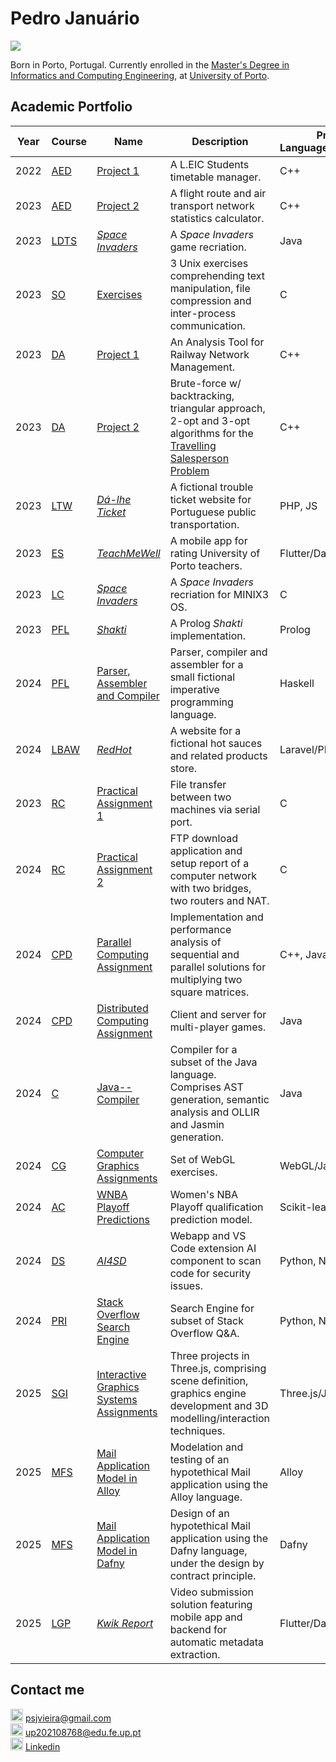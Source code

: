 # Pedro Januário

![](https://komarev.com/ghpvc/?username=pedroojanuu&color=red)

Born in Porto, Portugal. Currently enrolled in the <a href="https://sigarra.up.pt/feup/en/CUR_GERAL.CUR_VIEW?pv_ano_lectivo=2022&pv_origem=CUR&pv_tipo_cur_sigla=L&pv_curso_id=22841">Master's Degree in Informatics and Computing Engineering</a>, at <a href="http://up.pt/portal/en">University of Porto</a>.

## Academic Portfolio

|Year|Course|Name|Description|Programming Language(s)/Tecnology(ies)|Grade (/20)|
|----|------|-----------|---------------------------------------------------------------------------------------------------------------------------------------------------------------|-----------------------|------------|
|2022|[AED](https://sigarra.up.pt/feup/en/UCURR_GERAL.FICHA_UC_VIEW?pv_ocorrencia_id=501673)|[Project 1](https://github.com/pedroojanuu/aedproj1)|A L.EIC Students timetable manager.|C++|18.83|
|2023|[AED](https://sigarra.up.pt/feup/en/UCURR_GERAL.FICHA_UC_VIEW?pv_ocorrencia_id=501673)|[Project 2](https://github.com/pedroojanuu/aedproj2)|A flight route and air transport network statistics calculator.|C++|19.60|
|2023|[LDTS](https://sigarra.up.pt/feup/en/UCURR_GERAL.FICHA_UC_VIEW?pv_ocorrencia_id=501676)|[_Space Invaders_](https://github.com/pedroojanuu/spaceinvaders)|A _Space Invaders_ game recriation.|Java|18.10|
|2023|[SO](https://sigarra.up.pt/feup/en/UCURR_GERAL.FICHA_UC_VIEW?pv_ocorrencia_id=501677)|[Exercises](https://github.com/pedroojanuu/tpso)|3 Unix exercises comprehending text manipulation, file compression and inter-process communication.|C|19.00|
|2023|[DA](https://sigarra.up.pt/feup/en/UCURR_GERAL.FICHA_UC_VIEW?pv_ocorrencia_id=501678)|[Project 1](https://github.com/pedroojanuu/daproj1)|An Analysis Tool for Railway Network Management.|C++|16.73|
|2023|[DA](https://sigarra.up.pt/feup/en/UCURR_GERAL.FICHA_UC_VIEW?pv_ocorrencia_id=501678)|[Project 2](https://github.com/pedroojanuu/daproj2)|Brute-force w/ backtracking, triangular approach, 2-opt and 3-opt algorithms for the [Travelling Salesperson Problem](https://en.wikipedia.org/wiki/Travelling_salesman_problem)|C++|18.35|
|2023|[LTW](https://sigarra.up.pt/feup/en/ucurr_geral.ficha_uc_view?pv_ocorrencia_id=501681)|[_Dá-lhe Ticket_](https://github.com/pedroojanuu/dalheticket)|A fictional trouble ticket website for Portuguese public transportation.|PHP, JS|16.40|
|2023|[ES](https://sigarra.up.pt/feup/en/ucurr_geral.ficha_uc_view?pv_ocorrencia_id=501679)|[_TeachMeWell_](https://github.com/pedroojanuu/teachmewell)|A mobile app for rating University of Porto teachers.|Flutter/Dart|19.40|
|2023|[LC](https://sigarra.up.pt/feup/en/UCURR_GERAL.FICHA_UC_VIEW?pv_ocorrencia_id=501680)|[_Space Invaders_](https://github.com/pedroojanuu/minixinvaders)|A _Space Invaders_ recriation for MINIX3 OS.|C|17.45|
|2023|[PFL](https://sigarra.up.pt/feup/en/UCURR_GERAL.FICHA_UC_VIEW?pv_ocorrencia_id=520329)|[_Shakti_](https://github.com/pedroojanuu/shakti)|A Prolog _Shakti_ implementation.|Prolog|15.89|
|2024|[PFL](https://sigarra.up.pt/feup/en/UCURR_GERAL.FICHA_UC_VIEW?pv_ocorrencia_id=520329)|[Parser, Assembler and Compiler](https://github.com/pedroojanuu/pfl)|Parser, compiler and assembler for a small fictional imperative programming language.|Haskell|19.13|
|2024|[LBAW](https://sigarra.up.pt/feup/en/UCURR_GERAL.FICHA_UC_VIEW?pv_ocorrencia_id=520328)|[_RedHot_](https://github.com/pedroojanuu/redhot)|A website for a fictional hot sauces and related products store.|Laravel/PHP, JS|18.20|
|2023|[RC](https://sigarra.up.pt/feup/en/UCURR_GERAL.FICHA_UC_VIEW?pv_ocorrencia_id=520330)|[Practical Assignment 1](https://github.com/pedroojanuu/rc_tp1)|File transfer between two machines via serial port.|C|17.50|
|2024|[RC](https://sigarra.up.pt/feup/en/UCURR_GERAL.FICHA_UC_VIEW?pv_ocorrencia_id=520330)|[Practical Assignment 2](https://github.com/pedroojanuu/rc_tp2)|FTP download application and setup report of a computer network with two bridges, two routers and NAT.|C|17.40|
|2024|[CPD](https://sigarra.up.pt/feup/en/UCURR_GERAL.FICHA_UC_VIEW?pv_ocorrencia_id=520333)|[Parallel Computing Assignment](https://github.com/pedroojanuu/parallel)|Implementation and performance analysis of sequential and parallel solutions for multiplying two square matrices.|C++, Java|17.20|
|2024|[CPD](https://sigarra.up.pt/feup/en/UCURR_GERAL.FICHA_UC_VIEW?pv_ocorrencia_id=520333)|[Distributed Computing Assignment](https://github.com/pedroojanuu/distributed)|Client and server for multi-player games.|Java|17.45|
|2024|[C](https://sigarra.up.pt/feup/en/UCURR_GERAL.FICHA_UC_VIEW?pv_ocorrencia_id=520331)|[Java-- Compiler](https://github.com/pedroojanuu/javamm)|Compiler for a subset of the Java language. Comprises AST generation, semantic analysis and OLLIR and Jasmin generation.|Java|20.00|
|2024|[CG](https://sigarra.up.pt/feup/en/UCURR_GERAL.FICHA_UC_VIEW?pv_ocorrencia_id=520332)|[Computer Graphics Assignments](https://github.com/pedroojanuu/cg2024)|Set of WebGL exercises.|WebGL/JavaScript|18.00|
|2024|[AC](https://sigarra.up.pt/feup/en/UCURR_GERAL.FICHA_UC_VIEW?pv_ocorrencia_id=540676)|[WNBA Playoff Predictions](https://github.com/pedroojanuu/wnba)|Women's NBA Playoff qualification prediction model.|Scikit-learn/Python|15.40|
|2024|[DS](https://sigarra.up.pt/feup/en/ucurr_geral.ficha_uc_view?pv_ocorrencia_id=540677)|[_AI4SD_](https://github.com/pedroojanuu/ai4sd)|Webapp and VS Code extension AI component to scan code for security issues.|Python, Next.js/JS|17.60|
|2024|[PRI](https://sigarra.up.pt/feup/en/ucurr_geral.ficha_uc_view?pv_ocorrencia_id=540678)|[Stack Overflow Search Engine](https://github.com/pedroojanuu/pri)|Search Engine for subset of Stack Overflow Q&A.|Python, Next.js/JS, Solr|17.50|
|2025|[SGI](https://sigarra.up.pt/feup/en/ucurr_geral.ficha_uc_view?pv_ocorrencia_id=540680)|[Interactive Graphics Systems Assignments](https://github.com/pedroojanuu/sgi)|Three projects in Three.js, comprising scene definition, graphics engine development and 3D modelling/interaction techniques.|Three.js/JS|16.20 / 18.20 / 17.60|
|2025|[MFS](https://sigarra.up.pt/feup/en/ucurr_geral.ficha_uc_view?pv_ocorrencia_id=543566)|[Mail Application Model in Alloy](https://github.com/pedroojanuu/mfs-tp1)|Modelation and testing of an hypotethical Mail application using the Alloy language.|Alloy|17.20|
|2025|[MFS](https://sigarra.up.pt/feup/en/ucurr_geral.ficha_uc_view?pv_ocorrencia_id=543566)|[Mail Application Model in Dafny](https://github.com/pedroojanuu/mfs-tp2)|Design of an hypotethical Mail application using the Dafny language, under the design by contract principle.|Dafny|19.00|
|2025|[LGP](https://sigarra.up.pt/feup/en/ucurr_geral.ficha_uc_view?pv_ocorrencia_id=540601)|[_Kwik Report_](https://github.com/pedroojanuu/kwikreport)|Video submission solution featuring mobile app and backend for automatic metadata extraction.|Flutter/Dart, Rust, Python|17.20|

## Contact me

<img width=20 title="Email" src="https://upload.wikimedia.org/wikipedia/commons/4/48/Symbol-User-Email-Icon.png"/> psjvieira@gmail.com<br>
<img width=20 title="Email" src="https://upload.wikimedia.org/wikipedia/commons/4/48/Symbol-User-Email-Icon.png"/> up202108768@edu.fe.up.pt<br>
<img width=20 title="Linkedin" src="https://upload.wikimedia.org/wikipedia/commons/c/ca/LinkedIn_logo_initials.png"/> <a href="https://linkedin.com/in/pedrojanuario">Linkedin</a>
